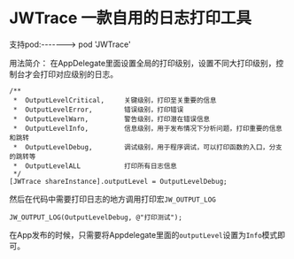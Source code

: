 # JWTrace 一款自用的日志打印工具

支持pod:-------> pod 'JWTrace'

用法简介：
在AppDelegate里面设置全局的打印级别，设置不同大打印级别，控制台才会打印对应级别的日志。

```
/**
 *  OutputLevelCritical,     关键级别，打印至关重要的信息
 *  OutputLevelError,        错误级别，打印错误
 *  OutputLevelWarn,         警告级别，打印潜在错误信息
 *  OutputLevelInfo,         信息级别，用于发布情况下分析问题，打印重要的信息和跳转
 *  OutputLevelDebug,        调试级别，用于程序调试，可以打印函数的入口，分支的跳转等
 *  OutputLevelALL           打印所有日志信息
 */
[JWTrace shareInstance].outputLevel = OutputLevelDebug;
```
然后在代码中需要打印日志的地方调用打印宏`JW_OUTPUT_LOG`

```
JW_OUTPUT_LOG(OutputLevelDebug, @"打印测试");
```

在App发布的时候，只需要将Appdelegate里面的`outputLevel`设置为`Info`模式即可。
